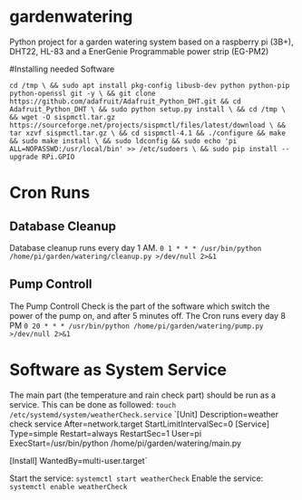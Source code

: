 # gardenwatering
Python project for a garden watering system based on a raspberry pi (3B+), DHT22, HL-83 and a EnerGenie Programmable power strip (EG-PM2)

#Installing needed Software

`cd /tmp \
&& sudo apt install pkg-config libusb-dev python python-pip python-openssl git -y \
&& git clone https://github.com/adafruit/Adafruit_Python_DHT.git && cd Adafruit_Python_DHT \
&& sudo python setup.py install \
&& cd /tmp \
&& wget -O sispmctl.tar.gz https://sourceforge.net/projects/sispmctl/files/latest/download \
&& tar xzvf sispmctl.tar.gz \
&& cd sispmctl-4.1 && ./configure && make && sudo make install \
&& sudo ldconfig
&& sudo echo 'pi ALL=NOPASSWD:/usr/local/bin' >> /etc/sudoers \
&& sudo pip install --upgrade RPi.GPIO`

# Cron Runs
## Database Cleanup
Database cleanup runs every day 1 AM.
`0 1 * * * /usr/bin/python /home/pi/garden/watering/cleanup.py >/dev/null 2>&1`

## Pump Controll
The Pump Controll Check is the part of the software which switch the power of the pump on, and after 5 minutes off.
The Cron runs every day 8 PM 
`0 20 * * * /usr/bin/python /home/pi/garden/watering/pump.py >/dev/null 2>&1`

# Software as System Service
 The main part (the temperature and rain check part) should be run as a service.
 This can be done as followed:
 `touch /etc/systemd/system/weatherCheck.service`
 `[Unit]
Description=weather check service
After=network.target
StartLimitIntervalSec=0
[Service]
Type=simple
Restart=always
RestartSec=1
User=pi
ExecStart=/usr/bin/python /home/pi/garden/watering/main.py

[Install]
WantedBy=multi-user.target`

Start the service:
`systemctl start weatherCheck`
Enable the service:
`systemctl enable weatherCheck`